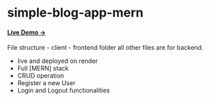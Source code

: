 # simple-blog-app-mern

<h4><a href="https://blog-app-z55p.onrender.com">Live Demo →</a></h4>

File structure -
client - frontend folder
all other files are for backend.

- live and deployed on render
- Full [MERN] stack
- CRUD operation
- Register a new User
- Login and Logout functionalities

<!-- 
0. landing page
0. write with pencile Position fixed
0. blog detail page
0. read more...

write your frist blog - write in navigation menu  [redirecting to login as needs to login to write a blog]

1. pagination - what if no of blogs increases 
-->
